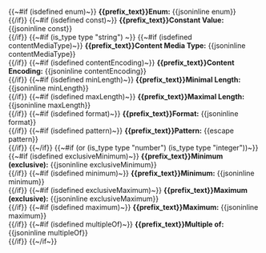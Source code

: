 
{{~#if (isdefined enum)~}}
**{{prefix_text}}Enum:** {{jsoninline enum}}<br/>
{{/if}}
{{~#if (isdefined const)~}}
**{{prefix_text}}Constant Value:** {{jsoninline const}}<br/>
{{/if}}
{{~#if (is_type type "string") ~}}
	{{~#if (isdefined contentMediaType)~}}
**{{prefix_text}}Content Media Type:** {{jsoninline contentMediaType}}<br/>
{{/if}}
	{{~#if (isdefined contentEncoding)~}}
**{{prefix_text}}Content Encoding:** {{jsoninline contentEncoding}}<br/>
{{/if}}
	{{~#if (isdefined minLength)~}}
**{{prefix_text}}Minimal Length:** {{jsoninline minLength}}<br/>
{{/if}}
	{{~#if (isdefined maxLength)~}}
**{{prefix_text}}Maximal Length:** {{jsoninline maxLength}}<br/>
{{/if}}
	{{~#if (isdefined format)~}}
**{{prefix_text}}Format:** {{jsoninline format}}<br/>
{{/if}}
	{{~#if (isdefined pattern)~}}
**{{prefix_text}}Pattern:** {{escape pattern}}<br/>
{{/if}}
{{~/if}}
{{~#if (or (is_type type "number") (is_type type "integer"))~}}
	{{~#if (isdefined exclusiveMinimum)~}}
**{{prefix_text}}Minimum (exclusive):** {{jsoninline exclusiveMinimum}}<br/>
{{/if}}
	{{~#if (isdefined minimum)~}}
**{{prefix_text}}Minimum:** {{jsoninline minimum}}<br/>
{{/if}}
	{{~#if (isdefined exclusiveMaximum)~}}
**{{prefix_text}}Maximum (exclusive):** {{jsoninline exclusiveMaximum}}<br/>
{{/if}}
	{{~#if (isdefined maximum)~}}
**{{prefix_text}}Maximum:** {{jsoninline maximum}}<br/>
{{/if}}
	{{~#if (isdefined multipleOf)~}}
**{{prefix_text}}Multiple of:** {{jsoninline multipleOf}}<br/>
{{/if}}
{{~/if~}}
